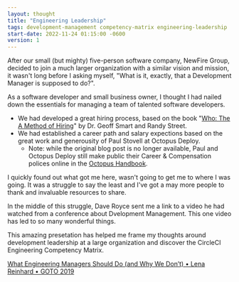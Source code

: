 ```yaml
---
layout: thought
title: "Engineering Leadership"
tags: development-management competency-matrix engineering-leadership
start-date: 2022-11-24 01:15:00 -0600
version: 1
---
```


After our small (but mighty) five-person software company, NewFire Group, decided to join a much larger organization with a similar vision and mission, it wasn't long before I asking myself, "What is it, exactly, that a Development Manager is supposed to do?".

As a software developer and small business owner, I thought I had nailed down the essentials for managing a team of talented software developers.
- We had developed a great hiring process, based on the book "[Who: The A Method of Hiring](https://whothebook.com)" by Dr. Geoff Smart and Randy Street. 
- We had established a career path and salary expections based on ​the great work and generousity of Paul Stovell at Octopus Deploy.​ 
  - Note: while the original blog post is no longer available, Paul and Octopus Deploy still make public their Career & Compensation polices online in the [Octopus Handbook](https://handbook.octopus.com/life-octopus/career).


I quickly found out what got me here, wasn't going to get me to where I was going. It was a struggle to say the least and I've got a may more people to thank and invaluable resources to share.

In the middle of this struggle, Dave Royce sent me a link to a video he had watched from a conference about Dvelopment Management. This one video has led to so many wonderful things.

This amazing presetation has helped me frame my thoughts around development leadership at a large organization and discover the CircleCI Engineering Competency Matrix.

[What Engineering Managers Should Do (and Why We Don’t) • Lena Reinhard • GOTO 2019](https://youtu.be/Q_bJVokYLRI)
